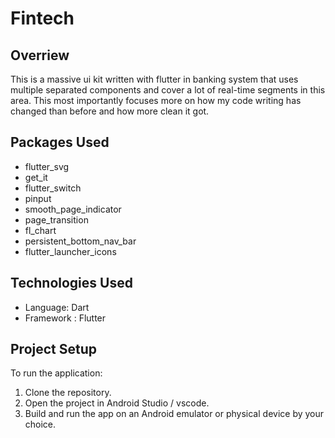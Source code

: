 # Fintech

## Overriew 
This is a massive ui kit written with flutter in banking system that uses multiple separated components and cover a lot of real-time segments in this area. This most importantly focuses more on how my code writing has changed than before and how more clean it got.

## Packages Used 
 -  flutter_svg
 -  get_it
 -  flutter_switch
 -  pinput
 -  smooth_page_indicator
 -  page_transition
 -  fl_chart
 -  persistent_bottom_nav_bar
 -  flutter_launcher_icons

## Technologies Used
 - Language: Dart
 - Framework : Flutter

## Project Setup
To run the application:

  1. Clone the repository.
  2. Open the project in Android Studio / vscode. 
  3. Build and run the app on an Android emulator or physical device by your choice.
